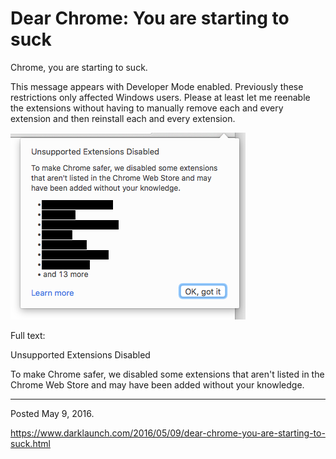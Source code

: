 # Dear Chrome: You are starting to suck

Chrome, you are starting to suck.

This message appears with Developer Mode enabled. Previously these restrictions only affected Windows users. Please at least let me reenable the extensions without having to manually remove each and every extension and then reinstall each and every extension.

<img alt="" src="/img/uploads/2016-05/unsupported-extensions-disabled.png" />

Full text:

Unsupported Extensions Disabled

To make Chrome safer, we disabled some extensions that aren't listed in the Chrome Web Store and may have been added without your knowledge.

---

Posted May 9, 2016.

https://www.darklaunch.com/2016/05/09/dear-chrome-you-are-starting-to-suck.html